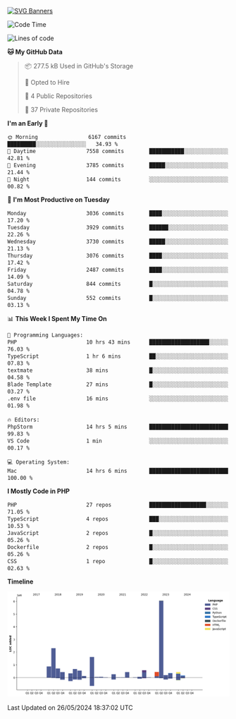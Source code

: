 [![SVG Banners](https://svg-banners.vercel.app/api?type=glitch&text1=Gere_Lajos%F0%9F%92%BB&width=800&height=400)](https://github.com/Akshay090/svg-banners)

<!--START_SECTION:waka-->
![Code Time](http://img.shields.io/badge/Code%20Time-1%2C658%20hrs%201%20min-blue)

![Lines of code](https://img.shields.io/badge/From%20Hello%20World%20I%27ve%20Written-16.6%20million%20lines%20of%20code-blue)

**🐱 My GitHub Data** 

> 📦 277.5 kB Used in GitHub's Storage 
 > 
> 💼 Opted to Hire
 > 
> 📜 4 Public Repositories 
 > 
> 🔑 37 Private Repositories 
 > 
**I'm an Early 🐤** 

```text
🌞 Morning                6167 commits        █████████░░░░░░░░░░░░░░░░   34.93 % 
🌆 Daytime                7558 commits        ███████████░░░░░░░░░░░░░░   42.81 % 
🌃 Evening                3785 commits        █████░░░░░░░░░░░░░░░░░░░░   21.44 % 
🌙 Night                  144 commits         ░░░░░░░░░░░░░░░░░░░░░░░░░   00.82 % 
```
📅 **I'm Most Productive on Tuesday** 

```text
Monday                   3036 commits        ████░░░░░░░░░░░░░░░░░░░░░   17.20 % 
Tuesday                  3929 commits        ██████░░░░░░░░░░░░░░░░░░░   22.26 % 
Wednesday                3730 commits        █████░░░░░░░░░░░░░░░░░░░░   21.13 % 
Thursday                 3076 commits        ████░░░░░░░░░░░░░░░░░░░░░   17.42 % 
Friday                   2487 commits        ████░░░░░░░░░░░░░░░░░░░░░   14.09 % 
Saturday                 844 commits         █░░░░░░░░░░░░░░░░░░░░░░░░   04.78 % 
Sunday                   552 commits         █░░░░░░░░░░░░░░░░░░░░░░░░   03.13 % 
```


📊 **This Week I Spent My Time On** 

```text
💬 Programming Languages: 
PHP                      10 hrs 43 mins      ███████████████████░░░░░░   76.03 % 
TypeScript               1 hr 6 mins         ██░░░░░░░░░░░░░░░░░░░░░░░   07.83 % 
textmate                 38 mins             █░░░░░░░░░░░░░░░░░░░░░░░░   04.58 % 
Blade Template           27 mins             █░░░░░░░░░░░░░░░░░░░░░░░░   03.27 % 
.env file                16 mins             ░░░░░░░░░░░░░░░░░░░░░░░░░   01.98 % 

🔥 Editors: 
PhpStorm                 14 hrs 5 mins       █████████████████████████   99.83 % 
VS Code                  1 min               ░░░░░░░░░░░░░░░░░░░░░░░░░   00.17 % 

💻 Operating System: 
Mac                      14 hrs 6 mins       █████████████████████████   100.00 % 
```

**I Mostly Code in PHP** 

```text
PHP                      27 repos            ██████████████████░░░░░░░   71.05 % 
TypeScript               4 repos             ███░░░░░░░░░░░░░░░░░░░░░░   10.53 % 
JavaScript               2 repos             █░░░░░░░░░░░░░░░░░░░░░░░░   05.26 % 
Dockerfile               2 repos             █░░░░░░░░░░░░░░░░░░░░░░░░   05.26 % 
CSS                      1 repo              █░░░░░░░░░░░░░░░░░░░░░░░░   02.63 % 
```



**Timeline**

![Lines of Code chart](https://raw.githubusercontent.com/gere-lajos/gere-lajos/main/assets/bar_graph.png)


 Last Updated on 26/05/2024 18:37:02 UTC
<!--END_SECTION:waka-->
